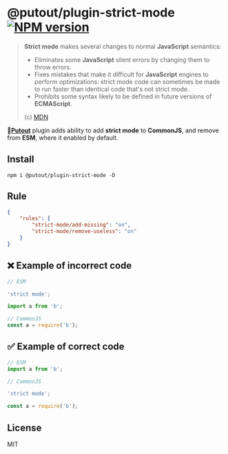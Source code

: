 # @putout/plugin-strict-mode [![NPM version][NPMIMGURL]][NPMURL]

[NPMIMGURL]: https://img.shields.io/npm/v/@putout/plugin-strict-mode.svg?style=flat&longCache=true
[NPMURL]: https://npmjs.org/package/@putout/plugin-strict-mode "npm"

> **Strict mode** makes several changes to normal **JavaScript** semantics:
>
> - Eliminates some **JavaScript** silent errors by changing them to throw errors.
> - Fixes mistakes that make it difficult for **JavaScript** engines to perform optimizations: strict mode code can sometimes be made to run faster than identical code that's not strict mode.
> - Prohibits some syntax likely to be defined in future versions of **ECMAScript**.
>
> (c) [MDN](https://developer.mozilla.org/en-US/docs/Web/JavaScript/Reference/Strict_mode)

🐊[**Putout**](https://github.com/coderaiser/putout) plugin adds ability to add **strict mode** to **CommonJS**, and remove from **ESM**, where it enabled by default.

## Install

```
npm i @putout/plugin-strict-mode -D
```

## Rule

```json
{
    "rules": {
        "strict-mode/add-missing": "on",
        "strict-mode/remove-useless": "on"
    }
}
```

## ❌ Example of incorrect code

```js
// ESM

'strict mode';

import a from 'b';
```

```js
// CommonJS
const a = require('b');
```

## ✅ Example of correct code

```js
// ESM
import a from 'b';
```

```js
// CommonJS

'strict mode';

const a = require('b');
```

## License

MIT

